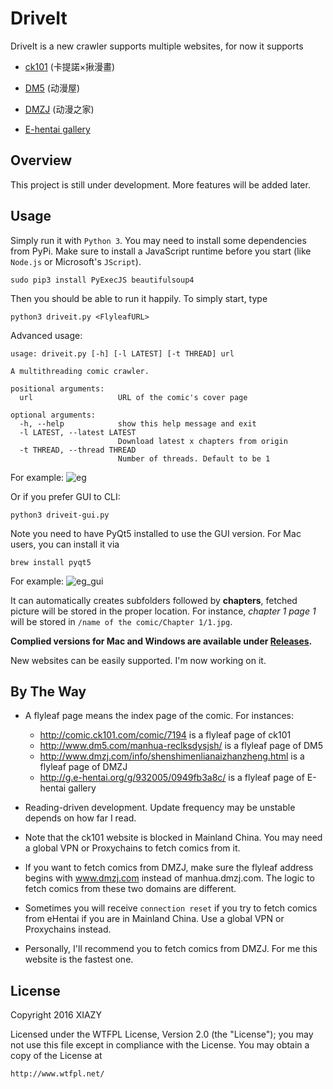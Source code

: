 # DriveIt
DriveIt is a new crawler supports multiple websites, for now it supports 

- [ck101](http://comic.ck101.com) (卡提諾×揪漫畫)

- [DM5](http://www.dm5.com) (动漫屋)

- [DMZJ](http://www.dmzj.com) (动漫之家)

- [E-hentai gallery](http://g.e-hentai.org/)

## Overview
This project is still under development. More features will be added later.
## Usage
Simply run it with ```Python 3```. You may need to install some dependencies from PyPi. Make sure to install a JavaScript runtime before you start (like ``Node.js`` or Microsoft's ``JScript``).

```
sudo pip3 install PyExecJS beautifulsoup4
```
Then you should be able to run it happily. To simply start, type 
```
python3 driveit.py <FlyleafURL>
```
Advanced usage:

```
usage: driveit.py [-h] [-l LATEST] [-t THREAD] url

A multithreading comic crawler.

positional arguments:
  url                   URL of the comic's cover page

optional arguments:
  -h, --help            show this help message and exit
  -l LATEST, --latest LATEST
                        Download latest x chapters from origin
  -t THREAD, --thread THREAD
                        Number of threads. Default to be 1
```

For example:
![eg](https://i.imgur.com/VXW0oGB.png)

Or if you prefer GUI to CLI:
```
python3 driveit-gui.py
```
Note you need to have PyQt5 installed to use the GUI version. For Mac users, you can install it via
```
brew install pyqt5
```
For example:
![eg_gui](https://i.imgur.com/1n8p0L2.png)

It can automatically creates subfolders followed by __chapters__, fetched picture will be stored in the proper location. For instance, _chapter 1 page 1_ will be stored in ```/name of the comic/Chapter 1/1.jpg```.

__Complied versions for Mac and Windows are available under [Releases](https://github.com/XIAZY/DriveIt/releases).__

New websites can be easily supported. I'm now working on it.
## By The Way

- A flyleaf page means the index page of the comic. For instances:

    - http://comic.ck101.com/comic/7194 is a flyleaf page of ck101
    - http://www.dm5.com/manhua-reclksdysjsh/ is a flyleaf page of DM5
    - http://www.dmzj.com/info/shenshimenlianaizhanzheng.html is a flyleaf page of DMZJ
    - http://g.e-hentai.org/g/932005/0949fb3a8c/ is a flyleaf page of E-hentai gallery

- Reading-driven development. Update frequency may be unstable depends on how far I read.

- Note that the ck101 website is blocked in Mainland China. You may need a global VPN or Proxychains to fetch comics from it.

- If you want to fetch comics from DMZJ, make sure the flyleaf address begins with www.dmzj.com instead of manhua.dmzj.com. The logic to fetch comics from these two domains are different.

- Sometimes you will receive `connection reset` if you try to fetch comics from eHentai if you are in Mainland China. Use a global VPN or Proxychains instead.

- Personally, I'll recommend you to fetch comics from DMZJ. For me this website is the fastest one.
## License

Copyright 2016 XIAZY

Licensed under the WTFPL License, Version 2.0 (the "License");
you may not use this file except in compliance with the License.
You may obtain a copy of the License at

    http://www.wtfpl.net/